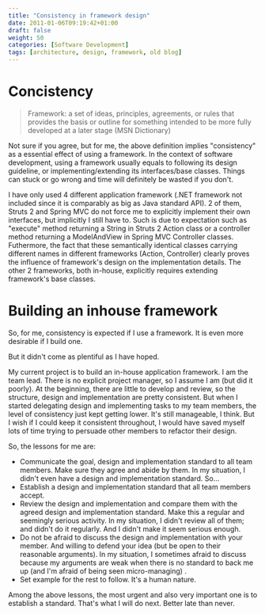 ```yaml
---
title: "Consistency in framework design"
date: 2011-01-06T09:19:42+01:00
draft: false
weight: 50
categories: [Software Development]
tags: [architecture, design, framework, old blog]
---
```


# Concistency

> Framework: a set of ideas, principles, agreements, or rules that provides the basis or outline for something intended to be more fully developed at a later stage (MSN Dictionary)

Not sure if you agree, but for me, the above definition implies "consistency" as a essential effect of using a framework. In the context of software development, using a framework usually equals to following its design guideline, or  implementing/extending its interfaces/base classes. Things can stuck or go wrong and time will definitely be wasted if you don't.

I have only used 4 different application framework (.NET framework not included since it is comparably as big as Java standard API). 2 of them, Struts 2 and Spring MVC do not force me to explicitly implement their own interfaces, but implicitly I still have to. Such is due to expectation such as "execute" method returning a String in Struts 2 Action class or a controller method returning a ModelAndView in Spring MVC Controller classes. Futhermore, the fact that these semantically identical classes carrying different names in different frameworks (Action, Controller) clearly proves the influence of framework's design on the implementation details. The other 2 frameworks, both in-house, explicitly requires extending framework's base classes.

# Building an inhouse framework

So, for me, consistency is expected if I use a framework. It is even more desirable if I build one.

But it didn't come as plentiful as I have hoped. 

My current project is to build an in-house application framework. I am the team lead. There is no explicit project manager, so I assume I am (but did it poorly). At the beginning, there are little to develop and review, so the structure, design and implementation are pretty consistent. But when I started delegating design and implementing tasks to my team members, the level of consistency just kept getting lower. It's still manageable, I think. But I wish if I could keep it consistent throughout, I would have saved myself lots of time trying to persuade other members to refactor their design. 

So, the lessons for me are:
- Communicate the goal, design and implementation standard to all team members. Make sure they agree and abide by them. In my situation, I didn't even have a design and implementation standard. So...
- Establish a design and implementation standard that all team members accept.
- Review the design and implementation  and compare them with the agreed design and implementation standard. Make this a regular and seemingly serious activity. In my situation, I didn't review all of them; and didn't do it regularly. And I didn't make it seem serious enough.
- Do not be afraid to discuss the design and implementation with your member. And willing to defend your idea (but be open to their reasonable arguments). In my situation, I sometimes afraid to discuss because my arguments are weak when there is no standard to back me up (and I'm afraid of being seen micro-managing) .
- Set example for the rest to follow. It's a human nature. 

Among the above lessons, the most urgent and also very important one is to establish a standard. That's what I will do next. Better late than never.